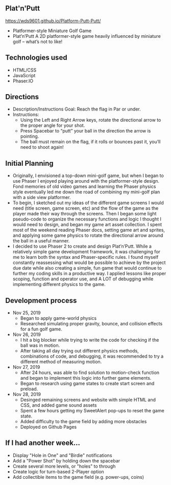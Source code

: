 ## Plat'n'Putt
https://wds9601.github.io/Platform-Putt-Putt/
* Platformer-style Miniature Golf Game
* Plat’n’Putt A 2D platformer-style game heavily influenced by miniature golf – what’s not to like! 
    
## Technologies used
* HTML/CSS
* JavaScript
* Phaser.IO

## Directions
- Description/Instructions Goal: Reach the flag in Par or under. 
- Instructions: 
    - Using the Left and Right Arrow keys, rotate the directional arrow to the proper angle for your shot. 
    - Press Spacebar to “putt” your ball in the direction the arrow is pointing. 
    - The ball must remain on the flag, if it rolls or bounces past it, you’ll need to shoot again!

## Initial Planning
- Originally, I envisioned a top-down mini-golf game, but when I began to use Phaser I enjoyed playing around with the platformer-style design. Fond memories of old video games and learning the Phaser physics style eventually led me down the road of combining my mini-golf plan with a side view platformer.
- To begin, I sketched out my ideas of the different game screens I would need (title screen, game screen, etc) and the flow of the game as the player made their way through the screens. Then I began some light pseudo-code to organize the necessary functions and logic I thought I would need to design, and began my game art asset collection. I spent most of the weekend reading Phaser docs, setting game art and sprites, and applying some game physics to rotate the directional arrow around the ball in a useful manner.
- I decided to use Phaser 2 to create and design Plat’n’Putt. While a relatively simple game development framework, it was challenging for me to learn both the syntax and Phaser-specific rules. I found myself constantly reassessing what would be possible to achieve by the project due date while also creating a simple, fun game that would continue to further my coding skills in a productive way. I applied lessons like proper scoping, function and operator use, and A LOT of debugging while implementing different physics to the game.

## Development process
   - Nov 25, 2019
        - Began to apply game-world physics
        - Researched simulating proper gravity, bounce, and collision effects for a fun golf game.
   - Nov 26, 2019
        - I hit a big blocker while trying to write the code for checking if the ball was in motion. 
        - After taking all day trying out different physics methods, combinations of code, and debugging, it was recommended to try a different method of measuring motion.
   - Nov 27, 2019
        - After 24 hours, was able to find solution to motion-check function and began to implement this logic into further game elements.
        - Began to research using game states to create start screen and preload.
   - Nov 28, 2019
        - Desinged remaining screens and website with simple HTML and CSS, and added game sound assets
        - Spent a few hours getting my SweetAlert pop-ups to reset the game state.
        - Added difficulty to the game field by adding more obstacles
        - Deployed on Github Pages
		
## If I had another week...
- Display "Hole in One" and "Birdie" notifications
- Add a "Power Shot" by holding down the spacebar
- Create several more levels, or "holes" to through
- Create logic for turn-based 2-Player option
- Add collectible items to the game field (e.g. power-ups, coins)